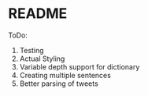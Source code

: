 # README

ToDo:

1. Testing
2. Actual Styling
3. Variable depth support for dictionary
4. Creating multiple sentences
5. Better parsing of tweets
